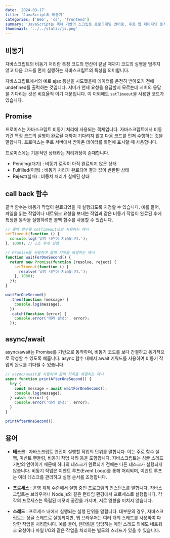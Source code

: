 ```yaml
---
date: '2024-03-17'
title: 'JavaScript의 비동기'
categories: ['Web', 'cs', 'frontend']
summary: 'JavaScript는 객체 기반의 스크립트 프로그래밍 언어로, 주로 웹 페이지의 동적 기능을 구현하는 데 사용됩니다. '
thumbnail: '../../static/js.png'
---
```


## 비동기

자바스크립트의 비동기 처리란 특정 코드의 연산이 끝날 때까지 코드의 실행을 멈추지 않고 다음 코드를 먼저 실행하는 자바스크립트의 특성을 의미합니다.

자바스크립트에서의 예로 ajax 통신을 시도했을때 데이터를 온전히 받아오기 전에 undefined를 출력하는 것입니다. 서버가 언제 요청을 응답할지 모르는데 서버의 응답을 기다리는 것은 비효율적 이기 때문입니다. 이 이외에도 `setTimeout`을 사용한 코드가 있습니다.

## Promise

프로미스는 자바스크립트 비동기 처리에 사용되는 객체입니다. 자바스크립트에서 비동기란 특정 코드의 실행이 완료될 때까지 기다리지 않고 다음 코드를 먼저 수행하는 것을 말합니다.
프로미스는 주로 서버에서 받아온 데이터를 화면에 표시할 때 사용합니다.

프로미스에는 기본적인 상태라는 처리과정이 존재합니다.

- Pending(대기) : 비동기 로직이 아직 완료되지 않은 상태
- Fulfilled(이행) : 비동기 처리가 완료되어 결과 값이 반환된 상태
- Reject(실패) : 비동치 처리가 실패된 상태

## call back 함수

콜백 함수는 비동기 작업이 완료되었을 때 실행되도록 지정할 수 있습니다. 예를 들어, 파일을 읽는 작업이나 네트워크 요청을 보내는 작업과 같은 비동기 작업이 완료된 후에 특정한 동작을 실행하려면 콜백 함수를 사용할 수 있습니다.

```jsx
// 콜백 함수를 setTimeout으로 사용하는 예시
setTimeout(function () {
  console.log('일정 시간이 지났습니다.');
}, 1000); // 1초 후에 실행
```

```jsx
// Promise를 사용하여 콜백 지옥을 해결하는 예시
function waitForOneSecond() {
  return new Promise(function (resolve, reject) {
    setTimeout(function () {
      resolve('일정 시간이 지났습니다.');
    }, 1000);
  });
}

waitForOneSecond()
  .then(function (message) {
    console.log(message);
  })
  .catch(function (error) {
    console.error('에러 발생:', error);
  });
```

## async/await

async/await는 Promise를 기반으로 동작하며, 비동기 코드를 보다 간결하고 동기적으로 작성할 수 있도록 해줍니다. async 함수 내에서 await 키워드를 사용하여 비동기 작업의 완료를 기다릴 수 있습니다.

```jsx
// async/await를 사용하여 콜백 지옥을 해결하는 예시
async function printAfterOneSecond() {
  try {
    const message = await waitForOneSecond();
    console.log(message);
  } catch (error) {
    console.error('에러 발생:', error);
  }
}

printAfterOneSecond();
```

## 용어

- **테스크** : 자바스크립트 엔진이 실행할 작업의 단위를 말합니다. 이는 주로 함수 실행, 이벤트 핸들링, 비동기 작업 처리 등을 포함합니다. 자바스크립트는 싱글 스레드 기반의 언어이기 때문에 하나의 테스크가 완료되기 전에는 다른 테스크가 실행되지 않습니다. 비동기 작업은 이벤트 루프(Event Loop)를 통해 처리되며, 이벤트 루프는 여러 테스크를 관리하고 실행 순서를 조정합니다.

- **프로세스** : 운영 체제 수준에서 실행 중인 프로그램의 인스턴스를 말합니다. 자바스크립트는 브라우저나 Node.js와 같은 런타임 환경에서 프로세스로 실행됩니다. 각각의 프로세스는 독립된 메모리 공간을 가지며, 서로 영향을 미치지 않습니다.

- **스레드** : 프로세스 내에서 실행되는 실행 단위를 말합니다. 대부분의 경우, 자바스크립트는 싱글 스레드로 실행되지만, 웹 브라우저는 여러 개의 스레드를 사용하여 다양한 작업을 처리합니다. 예를 들어, 렌더링을 담당하는 메인 스레드 외에도 네트워크 요청이나 파일 I/O와 같은 작업을 처리하는 별도의 스레드가 있을 수 있습니다.
